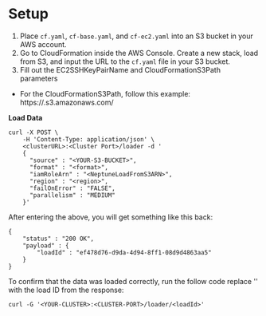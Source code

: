 # Setup
1. Place `cf.yaml`, `cf-base.yaml`, and `cf-ec2.yaml` into an S3 bucket in your AWS account.
2. Go to CloudFormation inside the AWS Console. Create a new stack, load from S3, and input the URL to the `cf.yaml` file in your S3 bucket.
3. Fill out the EC2SSHKeyPairName and CloudFormationS3Path parameters
  * For the CloudFormationS3Path, follow this example: https://<your-bucket-name>.s3.amazonaws.com/

**Load Data**
```
curl -X POST \
    -H 'Content-Type: application/json' \
    <clusterURL>:<Cluster Port>/loader -d '
    {
      "source" : "<YOUR-S3-BUCKET>",
      "format" : "<format>",
      "iamRoleArn" : "<NeptuneLoadFromS3ARN>",
      "region" : "<region>", 
      "failOnError" : "FALSE",
      "parallelism" : "MEDIUM"
    }'
```

After entering the above, you will get something like this back:
```
{
    "status" : "200 OK",
    "payload" : {
        "loadId" : "ef478d76-d9da-4d94-8ff1-08d9d4863aa5"
    }
}
```
To confirm that the data was loaded correctly, run the follow code replace '<loadId>' with the load ID from the response:
```
curl -G '<YOUR-CLUSTER>:<CLUSTER-PORT>/loader/<loadId>'
```
